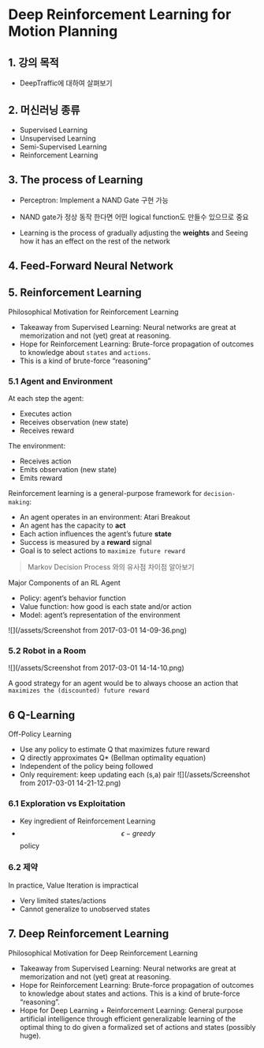 # Deep Reinforcement Learning for Motion Planning

## 1. 강의 목적 
* DeepTraffic에 대하여 살펴보기

## 2. 머신러닝 종류 
* Supervised Learning
* Unsupervised Learning
* Semi-Supervised Learning
* Reinforcement Learning

## 3. The process of Learning
* Perceptron: Implement a NAND Gate 구현 가능 
 * NAND gate가 정상 동작 한다면 어떤 logical function도 만들수 있으므로 중요 

* Learning is the process of gradually adjusting the __weights__ and Seeing how it has an effect on the rest of the network

## 4. Feed-Forward Neural Network

## 5. Reinforcement Learning
Philosophical Motivation for Reinforcement Learning
* Takeaway from Supervised Learning: Neural networks are great at memorization and not (yet)
great at reasoning.
* Hope for Reinforcement Learning: Brute-force propagation of outcomes to knowledge about `states` and `actions`. 
 * This is a kind of brute-force “reasoning”

### 5.1 Agent and Environment
At each step the agent:
* Executes action
* Receives observation (new state)
* Receives reward

The environment:
- Receives action
- Emits observation (new state)
- Emits reward

Reinforcement learning is a general-purpose framework for `decision-making`:
- An agent operates in an environment: Atari Breakout
- An agent has the capacity to __act__
- Each action influences the agent’s future __state__
- Success is measured by a __reward__ signal
- Goal is to select actions to `maximize future reward`

> Markov Decision Process 와의 유사점 차이점 알아보기 

Major Components of an RL Agent
- Policy: agent’s behavior function
- Value function: how good is each state and/or action
- Model: agent’s representation of the environment

![](/assets/Screenshot from 2017-03-01 14-09-36.png)

### 5.2 Robot in a Room 
![](/assets/Screenshot from 2017-03-01 14-14-10.png)


A good strategy for an agent would be to always choose an action that `maximizes the (discounted) future reward`

## 6 Q-Learning 
Off-Policy Learning 
- Use any policy to estimate Q that maximizes future reward
- Q directly approximates Q* (Bellman optimality equation)
- Independent of the policy being followed
- Only requirement: keep updating each (s,a) pair
![](/assets/Screenshot from 2017-03-01 14-21-12.png)

### 6.1 Exploration vs Exploitation
* Key ingredient of Reinforcement Learning
* $$ \epsilon -greedy$$ policy

### 6.2 제약 
In practice, Value Iteration is impractical
- Very limited states/actions
- Cannot generalize to unobserved states



## 7. Deep Reinforcement Learning 
Philosophical Motivation for Deep Reinforcement Learning
- Takeaway from Supervised Learning: Neural networks are great at memorization and not (yet) great at reasoning.
- Hope for Reinforcement Learning: Brute-force propagation of outcomes to knowledge about
states and actions. This is a kind of brute-force “reasoning”.
- Hope for Deep Learning + Reinforcement Learning: General purpose artificial intelligence through efficient generalizable learning of the optimal thing to do given a formalized set of actions and states (possibly huge).







